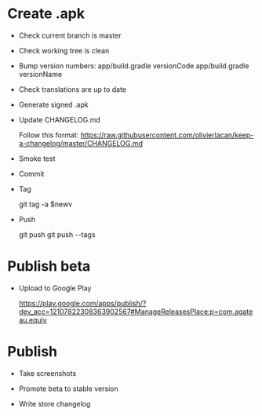 # Create .apk

- Check current branch is master

- Check working tree is clean

- Bump version numbers:
    app/build.gradle versionCode
    app/build.gradle versionName

- Check translations are up to date

- Generate signed .apk

- Update CHANGELOG.md

    Follow this format: <https://raw.githubusercontent.com/olivierlacan/keep-a-changelog/master/CHANGELOG.md>

- Smoke test

- Commit

- Tag

    git tag -a $newv

- Push

    git push
    git push --tags

# Publish beta

- Upload to Google Play

    <https://play.google.com/apps/publish/?dev_acc=12107822308363902567#ManageReleasesPlace:p=com.agateau.equiv>

# Publish

- Take screenshots

- Promote beta to stable version

- Write store changelog
